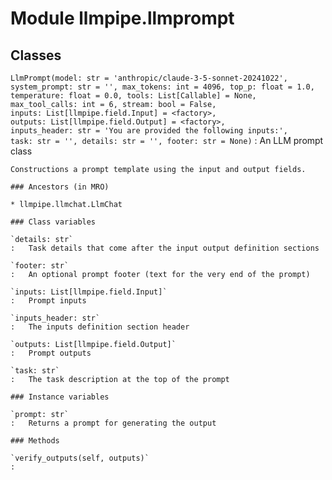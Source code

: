 Module llmpipe.llmprompt
========================

Classes
-------

`LlmPrompt(model: str = 'anthropic/claude-3-5-sonnet-20241022', system_prompt: str = '', max_tokens: int = 4096, top_p: float = 1.0, temperature: float = 0.0, tools: List[Callable] = None, max_tool_calls: int = 6, stream: bool = False, inputs: List[llmpipe.field.Input] = <factory>, outputs: List[llmpipe.field.Output] = <factory>, inputs_header: str = 'You are provided the following inputs:', task: str = '', details: str = '', footer: str = None)`
:   An LLM prompt class
    
    Constructions a prompt template using the input and output fields.

    ### Ancestors (in MRO)

    * llmpipe.llmchat.LlmChat

    ### Class variables

    `details: str`
    :   Task details that come after the input output definition sections

    `footer: str`
    :   An optional prompt footer (text for the very end of the prompt)

    `inputs: List[llmpipe.field.Input]`
    :   Prompt inputs

    `inputs_header: str`
    :   The inputs definition section header

    `outputs: List[llmpipe.field.Output]`
    :   Prompt outputs

    `task: str`
    :   The task description at the top of the prompt

    ### Instance variables

    `prompt: str`
    :   Returns a prompt for generating the output

    ### Methods

    `verify_outputs(self, outputs)`
    :